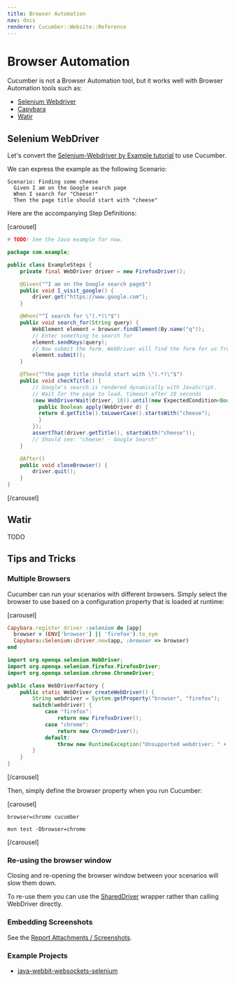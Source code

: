 ```yaml
---
title: Browser Automation
nav: docs
renderer: Cucumber::Website::Reference
---
```


# Browser Automation

Cucumber is not a Browser Automation tool, but it works well with Browser
Automation tools such as:

* [Selenium Webdriver](http://docs.seleniumhq.org/projects/webdriver/)
* [Capybara](http://jnicklas.github.io/capybara/)
* [Watir](http://watir.com/)

## Selenium WebDriver

Let's convert the [Selenium-Webdriver by Example tutorial](http://docs.seleniumhq.org/docs/03_webdriver.jsp#introducing-the-selenium-webdriver-api-by-example) to use Cucumber.

We can express the example as the following Scenario:

```gherkin
Scenario: Finding some cheese
  Given I am on the Google search page
  When I search for "Cheese!"
  Then the page title should start with "cheese"
```

Here are the accompanying Step Definitions:

[carousel]

```ruby
# TODO! See the Java example for now.
```

```java
package com.example;

public class ExampleSteps {
    private final WebDriver driver = new FirefoxDriver();

    @Given("^I am on the Google search page$")
    public void I_visit_google() {
        driver.get("https://www.google.com");
    }

    @When("^I search for \"(.*)\"$")
    public void search_for(String query) {
        WebElement element = browser.findElement(By.name("q"));
        // Enter something to search for
        element.sendKeys(query);
        // Now submit the form. WebDriver will find the form for us from the element
        element.submit();
    }

    @Then("^the page title should start with \"(.*)\"$")
    public void checkTitle() {
        // Google's search is rendered dynamically with JavaScript.
        // Wait for the page to load, timeout after 10 seconds
        (new WebDriverWait(driver, 10)).until(new ExpectedCondition<Boolean>() {
          public Boolean apply(WebDriver d) {
          return d.getTitle().toLowerCase().startsWith("cheese");
          }
        });
        assertThat(driver.getTitle(), startsWith("cheese"));
        // Should see: "cheese! - Google Search"
    }

    @After()
    public void closeBrowser() {
        driver.quit();
    }
}
```

[/carousel]

## Watir

TODO

## Tips and Tricks

### Multiple Browsers

Cucumber can run your scenarios with different browsers. Simply select the browser
to use based on a configuration property that is loaded at runtime:

[carousel]

```ruby
Capybara.register_driver :selenium do |app|
  browser = (ENV['browser'] || 'firefox').to_sym
  Capybara::Selenium::Driver.new(app, :browser => browser)
end
```

```java
import org.openqa.selenium.WebDriver;
import org.openqa.selenium.firefox.FirefoxDriver;
import org.openqa.selenium.chrome.ChromeDriver;

public class WebDriverFactory {
    public static WebDriver createWebDriver() {
        String webdriver = System.getProperty("browser", "firefox");
        switch(webdriver) {
            case "firefox":
                return new FirefoxDriver();
            case "chrome":
                return new ChromeDriver();
            default:
                throw new RuntimeException("Unsupported webdriver: " + webdriver);
        }
    }
}
```
[/carousel]

Then, simply define the browser property when you run Cucumber:

[carousel]

```
browser=chrome cucumber
```

```
mvn test -Dbrowser=chrome
```

[/carousel]

### Re-using the browser window

Closing and re-opening the browser window between your scenarios will slow them down.

To re-use them you can use the [SharedDriver](https://github.com/cucumber/cucumber-jvm/blob/master/examples/java-webbit-websockets-selenium/src/test/java/cucumber/examples/java/websockets/SharedDriver.java) wrapper rather than calling WebDriver directly.

### Embedding Screenshots

See the [Report Attachments / Screenshots](/docs/reference#screenshots).

### Example Projects

* [java-webbit-websockets-selenium](https://github.com/cucumber/cucumber-jvm/tree/master/examples/java-webbit-websockets-selenium)
